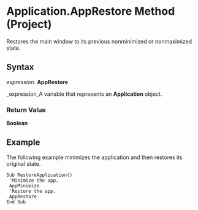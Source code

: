 
# Application.AppRestore Method (Project)

Restores the main window to its previous nonminimized or nonmaximized state.


## Syntax

 _expression_. **AppRestore**

 _expression_A variable that represents an  **Application** object.


### Return Value

 **Boolean**


## Example

The following example minimizes the application and then restores its original state.


```
Sub RestoreApplication() 
 'Minimize the app. 
 AppMinimize 
 'Restore the app. 
 AppRestore 
End Sub
```

